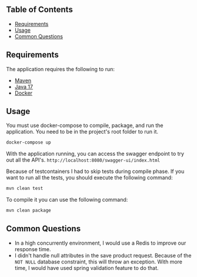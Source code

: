 ## Table of Contents
* [Requirements](#requirements)
* [Usage](#usage)
* [Common Questions](#common-questions)

## Requirements
The application requires the following to run:
* [Maven](https://maven.apache.org/install.html)
* [Java 17](https://jdk.java.net/17/)
* [Docker](https://docs.docker.com/engine/install/)

## Usage
You must use docker-compose to compile, package, and run the application. You need to be in the project's root folder to run it.

```bash
docker-compose up
```

With the application running, you can access the swagger endpoint to try out all the API's. `http://localhost:8080/swagger-ui/index.html`

Because of testcontainers I had to skip tests during compile phase. If you want to run all the tests, you should execute the following command:

```bash
mvn clean test
```

To compile it you can use the following command:
```bash
mvn clean package
```

## Common Questions
* In a high concurrently environment, I would use a Redis to improve our response time.
* I didn't handle null attributes in the save product request. Because of the `NOT NULL` database constraint, this will throw an exception. With more time, I would have used spring validation feature to do that.
